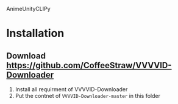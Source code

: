 AnimeUnityCLIPy

# Installation
## Download https://github.com/CoffeeStraw/VVVVID-Downloader
1) Install all requirment of VVVVID-Downloader
2) Put the contnet of `VVVVID-Downloader-master` in this folder